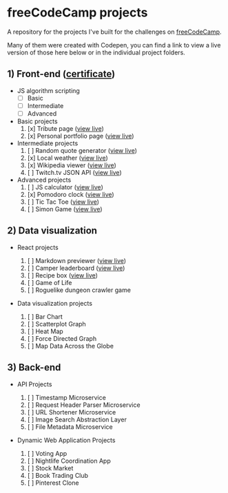 # freeCodeCamp projects
A repository for the projects I've built for the challenges on [freeCodeCamp](https://www.freecodecamp.com).

Many of them were created with Codepen, you can find a link to view a live version of those here below or in the individual project folders.

## 1) Front-end ([certificate](https://www.freecodecamp.org/atomk/front-end-certification))
- JS algorithm scripting
    - [ ] Basic
    - [ ] Intermediate
    - [ ] Advanced
- Basic projects
    1. [x] Tribute page ([view live](https://codepen.io/Atomk/pen/grdXjZ/left/))
    2. [x] Personal portfolio page ([view live](https://codepen.io/Atomk/pen/dMqLer/left/))
- Intermediate projects
    1. [ ] Random quote generator ([view live](https://codepen.io/Atomk/pen/GqBwqg/left/))
    2. [x] Local weather ([view live](https://codepen.io/Atomk/pen/NAoyGj/left/))
    3. [x] Wikipedia viewer ([view live](https://codepen.io/Atomk/pen/jAJAxR/left/))
    4. [ ] Twitch.tv JSON API ([view live](https://codepen.io/Atomk/pen/LkokxY/left/))
- Advanced projects
    1. [ ] JS calculator ([view live](https://codepen.io/Atomk/pen/WGbOrZ/left/))
    2. [x] Pomodoro clock ([view live](https://codepen.io/Atomk/pen/gwpRyq/left/))
    3. [ ] Tic Tac Toe ([view live](https://codepen.io/Atomk/pen/vXGvWp/left/))
    4. [ ] Simon Game ([view live](https://codepen.io/Atomk/pen/kkkjRJ/left/))

## 2) Data visualization

- React projects
    1. [ ] Markdown previewer ([view live](https://codepen.io/Atomk/pen/QKAdkj/left/))
    2. [ ] Camper leaderboard ([view live](https://codepen.io/Atomk/pen/mAzOdo/left/))
    3. [ ] Recipe box ([view live](https://codepen.io/Atomk/pen/vXbOkR/left/))
    4. [ ] Game of Life
    5. [ ] Roguelike dungeon crawler game

- Data visualization projects
    1. [ ] Bar Chart
    2. [ ] Scatterplot Graph
    3. [ ] Heat Map
    4. [ ] Force Directed Graph
    5. [ ] Map Data Across the Globe

## 3) Back-end

- API Projects
    1. [ ] Timestamp Microservice
    2. [ ] Request Header Parser Microservice
    3. [ ] URL Shortener Microservice
    4. [ ] Image Search Abstraction Layer
    5. [ ] File Metadata Microservice

- Dynamic Web Application Projects
    1. [ ] Voting App
    2. [ ] Nightlife Coordination App
    3. [ ] Stock Market
    4. [ ] Book Trading Club
    5. [ ] Pinterest Clone